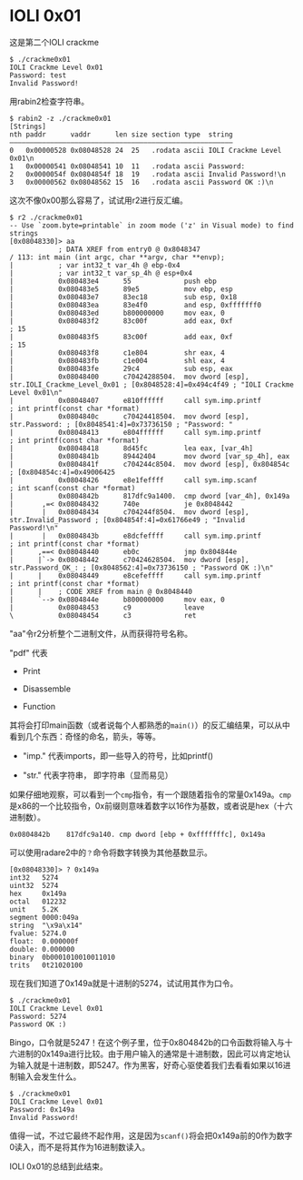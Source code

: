 IOLI 0x01
=========

这是第二个IOLI crackme

```
$ ./crackme0x01
IOLI Crackme Level 0x01
Password: test
Invalid Password!
```

用rabin2检查字符串。
```
$ rabin2 -z ./crackme0x01
[Strings]
nth paddr      vaddr      len size section type  string
―――――――――――――――――――――――――――――――――――――――――――――――――――――――
0   0x00000528 0x08048528 24  25   .rodata ascii IOLI Crackme Level 0x01\n
1   0x00000541 0x08048541 10  11   .rodata ascii Password: 
2   0x0000054f 0x0804854f 18  19   .rodata ascii Invalid Password!\n
3   0x00000562 0x08048562 15  16   .rodata ascii Password OK :)\n
```

这次不像0x00那么容易了，试试用r2进行反汇编。

```
$ r2 ./crackme0x01 
-- Use `zoom.byte=printable` in zoom mode ('z' in Visual mode) to find strings
[0x08048330]> aa
            ; DATA XREF from entry0 @ 0x8048347
/ 113: int main (int argc, char **argv, char **envp);
|           ; var int32_t var_4h @ ebp-0x4
|           ; var int32_t var_sp_4h @ esp+0x4
|           0x080483e4      55             push ebp
|           0x080483e5      89e5           mov ebp, esp
|           0x080483e7      83ec18         sub esp, 0x18
|           0x080483ea      83e4f0         and esp, 0xfffffff0
|           0x080483ed      b800000000     mov eax, 0
|           0x080483f2      83c00f         add eax, 0xf                ; 15
|           0x080483f5      83c00f         add eax, 0xf                ; 15
|           0x080483f8      c1e804         shr eax, 4
|           0x080483fb      c1e004         shl eax, 4
|           0x080483fe      29c4           sub esp, eax
|           0x08048400      c70424288504.  mov dword [esp], str.IOLI_Crackme_Level_0x01 ; [0x8048528:4]=0x494c4f49 ; "IOLI Crackme Level 0x01\n"
|           0x08048407      e810ffffff     call sym.imp.printf         ; int printf(const char *format)
|           0x0804840c      c70424418504.  mov dword [esp], str.Password: ; [0x8048541:4]=0x73736150 ; "Password: "
|           0x08048413      e804ffffff     call sym.imp.printf         ; int printf(const char *format)
|           0x08048418      8d45fc         lea eax, [var_4h]
|           0x0804841b      89442404       mov dword [var_sp_4h], eax
|           0x0804841f      c704244c8504.  mov dword [esp], 0x804854c  ; [0x804854c:4]=0x49006425
|           0x08048426      e8e1feffff     call sym.imp.scanf          ; int scanf(const char *format)
|           0x0804842b      817dfc9a1400.  cmp dword [var_4h], 0x149a
|       ,=< 0x08048432      740e           je 0x8048442
|       |   0x08048434      c704244f8504.  mov dword [esp], str.Invalid_Password ; [0x804854f:4]=0x61766e49 ; "Invalid Password!\n"
|       |   0x0804843b      e8dcfeffff     call sym.imp.printf         ; int printf(const char *format)
|      ,==< 0x08048440      eb0c           jmp 0x804844e
|      |`-> 0x08048442      c70424628504.  mov dword [esp], str.Password_OK_: ; [0x8048562:4]=0x73736150 ; "Password OK :)\n"
|      |    0x08048449      e8cefeffff     call sym.imp.printf         ; int printf(const char *format)
|      |    ; CODE XREF from main @ 0x8048440
|      `--> 0x0804844e      b800000000     mov eax, 0
|           0x08048453      c9             leave
\           0x08048454      c3             ret
```

"aa"令r2分析整个二进制文件，从而获得符号名称。

"pdf" 代表

*	Print

*	Disassemble

*	Function

其将会打印main函数（或者说每个人都熟悉的`main()`）的反汇编结果，可以从中看到几个东西：奇怪的命名，箭头，等等。

*	"imp." 代表imports，即一些导入的符号，比如printf()

*	"str." 代表字符串， 即字符串（显而易见）

如果仔细地观察，可以看到一个`cmp`指令，有一个跟随着指令的常量0x149a。`cmp`是x86的一个比较指令，0x前缀则意味着数字以16作为基数，或者说是hex（十六进制数）。

```
0x0804842b    817dfc9a140. cmp dword [ebp + 0xfffffffc], 0x149a
```

可以使用radare2中的`？`命令将数字转换为其他基数显示。

```
[0x08048330]> ? 0x149a
int32   5274
uint32  5274
hex     0x149a
octal   012232
unit    5.2K
segment 0000:049a
string  "\x9a\x14"
fvalue: 5274.0
float:  0.000000f
double: 0.000000
binary  0b0001010010011010
trits   0t21020100
```

现在我们知道了0x149a就是十进制的5274，试试用其作为口令。

```
$ ./crackme0x01
IOLI Crackme Level 0x01
Password: 5274
Password OK :)
```

Bingo，口令就是5247！在这个例子里，位于0x804842b的口令函数将输入与十六进制的0x149a进行比较。由于用户输入的通常是十进制数，因此可以肯定地认为输入就是十进制数，即5247。作为黑客，好奇心驱使着我们去看看如果以16进制输入会发生什么。

```
$ ./crackme0x01
IOLI Crackme Level 0x01
Password: 0x149a
Invalid Password!
```

值得一试，不过它最终不起作用，这是因为`scanf()`将会把0x149a前的0作为数字0读入，而不是将其作为16进制数读入。

IOLI 0x01的总结到此结束。